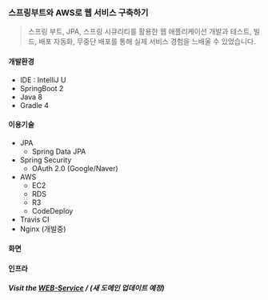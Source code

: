 ### 스프링부트와 AWS로 웹 서비스 구축하기
> 스프링 부트, JPA, 스프링 시큐리티를 활용한 웹 애플리케이션 개발과 테스트, 빌드, 배포 자동화, 무중단 배포를 통해 실제 서비스 경험을 느배울 수 있었습니다.
 
#### 개발환경
* IDE : IntelliJ U
* SpringBoot 2
* Java 8
* Gradle 4
  
#### 이용기술

* JPA
    * Spring Data JPA
* Spring Security
    * OAuth 2.0 (Google/Naver)
 * AWS
   * EC2
   * RDS
   * R3
   * CodeDeploy
 * Travis CI
 * Nginx (개발중)


#### 화면
#### 인프라 
##### <b>Visit</b> the [WEB-Service](http://ec2-3-12-184-105.us-east-2.compute.amazonaws.com/) / (새 도메인 업데이트 예정)

